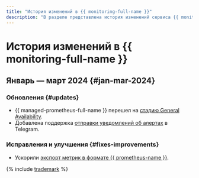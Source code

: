 ```yaml
---
title: "История изменений в {{ monitoring-full-name }}"
description: "В разделе представлена история изменений сервиса {{ monitoring-name }}."
---
```


# История изменений в {{ monitoring-full-name }}

## Январь — март 2024 {#jan-mar-2024}

### Обновления {#updates}

* {{ managed-prometheus-full-name }} перешел на [стадию General Availability](../overview/concepts/launch-stages.md).
* Добавлена поддержка [отправки уведомлений об алертах](concepts/alerting/notification-channel.md) в Telegram.

### Исправления и улучшения {#fixes-improvements}

* Ускорили [экспорт метрик в формате {{ prometheus-name }}](operations/metric/prometheusExport.md).

{% include [trademark](../_includes/monitoring/trademark.md) %}
